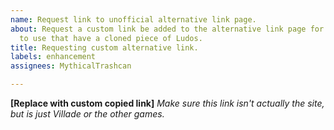 ```yaml
---
name: Request link to unofficial alternative link page.
about: Request a custom link be added to the alternative link page for other users
  to use that have a cloned piece of Ludos.
title: Requesting custom alternative link.
labels: enhancement
assignees: MythicalTrashcan

---
```


**[Replace with custom copied link]**
*Make sure this link isn't actually the site, but is just Villade or the other games.*
